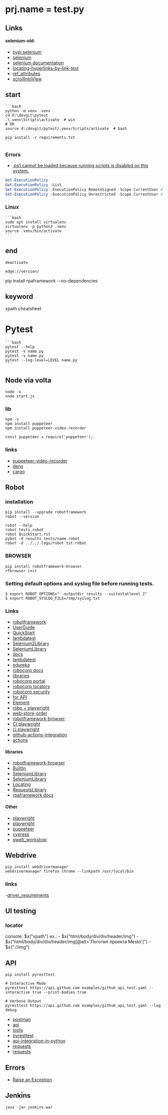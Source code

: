 
# prj.name = test.py

## Links
#### selenium-old:
- [pypi selenium](https://pypi.org/project/selenium/)
- [selenium](https://www.selenium.dev/)
- [selenium documentation](https://www.selenium.dev/documentation/en/)
- [locating-hyperlinks-by-link-text](https://selenium-python.readthedocs.io/locating-elements.html#locating-hyperlinks-by-link-text)
- [ref_attributes](https://www.w3schools.com/tags/ref_attributes.asp)
- [scrollIntoView](https://developer.mozilla.org/ru/docs/Web/API/Element/scrollIntoView)

## start
    ```bash
    python -m venv .venv
    cd D:\devgit\pytest
    .\.venv\Scripts\activate  # win
    # OR
    source d:/devgit/pytest/.venv/Scripts/activate  # bash
    
    pip install -r requirements.txt
    ```
### Errors
- [.ps1 cannot be loaded because running scripts is disabled on this system.](https://docs.microsoft.com/en-us/powershell/module/microsoft.powershell.core/about/about_execution_policies?view=powershell-7.2)

```powershell
Get-ExecutionPolicy
Get-ExecutionPolicy -List
Set-ExecutionPolicy -ExecutionPolicy RemoteSigned -Scope CurrentUser # recomended
Set-ExecutionPolicy -ExecutionPolicy Unrestricted -Scope CurrentUser # not secure
```

### Linux
    ```bash
    sudo apt install virtualenv
    virtualenv -p python3 .venv
    source .venv/bin/activate
    ```

## end
`deactivate`

`edge://version/`

pip install rpaframework --no-dependencies

## keyword
xpath cheatsheet

# Pytest
    ```bash
    pytest --help
    pytest -v name.py
    pytest -s name.py
    pytest --log-level=LEVEL name.py
    ```

## Node via volta

```
node -v
node start.js
```
### lib
```
npm -v
npm install puppeteer
npm install puppeteer-video-recorder
```
```nodejs
const puppeteer = require('puppeteer');
```
### links
- [puppeteer-video-recorder](https://github.com/shaynet10/puppeteer-video-recorder)
- [deno](https://deno.land/manual)
- [cargo](https://doc.rust-lang.org/cargo/getting-started/installation.html)


## Robot
### installation
```
pip install --upgrade robotframework
robot --version
```

```
robot --help
robot tests.robot
robot QuickStart.rst
pybot -d results tests/name.robot
robot -d ../../.logs/robot tst.robot
```
### BROWSER
```
pip install robotframework-browser
rfbrowser init
```

### Setting default options and syslog file before running tests.
```
$ export ROBOT_OPTIONS="--outputdir results --suitestatlevel 2"
$ export ROBOT_SYSLOG_FILE=/tmp/syslog.txt
```

### Links
- [robotframework](https://robotframework.org/)
- [UserGuide](https://robotframework.org/robotframework/latest/RobotFrameworkUserGuide.html)
- [QuickStart](https://github.com/robotframework/QuickStartGuide/blob/master/QuickStart.rst)
- [lambdatest](https://www.lambdatest.com/support/docs/robot-with-selenium-running-robot-automation-scripts-on-lambdatest-selenium-grid/)
- [Selenium2Library](https://robotframework.org/Selenium2Library/Selenium2Library.html)
- [SeleniumLibrary](https://robotframework.org/SeleniumLibrary/SeleniumLibrary.html)
- [docs](https://robocorp.com/docs/)
- [lambdatest](https://www.lambdatest.com/blog/robot-framework-tutorial/)
- [edureka](https://www.edureka.co/blog/robot-framework-tutorial/)
- [robocorp docs](https://robocorp.com/docs/courses/implementing-rpa-robots/process-definition-document)
- [libraries](https://robocorp.com/docs/libraries)
- [robocorp portal](https://robocorp.com/portal/)
- [robocorp locators](https://robocorp.com/docs/development-guide/browser/how-to-find-user-interface-elements-using-locators-in-web-applications)
- [robocorp security](https://robocorp.com/docs/development-guide/variables-and-secrets/vault)
- [for API](https://github.com/MarketSquare/robotframework-requests)
- [Element](https://developer.mozilla.org/en-US/docs/Web/API/Element)
- [robo + playwright](https://robocorp.com/docs/development-guide/browser/playwright)
- [web-store-order](https://robocorp.com/docs/development-guide/browser/web-store-order-robot)
- [robotframework-browser](https://github.com/MarketSquare/robotframework-browser#robotframework-browser)
- [CI playwright](https://github.com/microsoft/playwright-github-action)
- [ci playwright](https://playwright.dev/python/docs/ci/)
- [github-actions-integration](https://robocorp.com/docs/development-guide/integrations/github-actions-integration)
- [actions](https://github.com/features/actions)

#### libraries
- [robotframework-browser](https://robotframework-browser.org/)
- [BuiltIn](http://robotframework.org/robotframework/latest/libraries/BuiltIn.html)
- [SeleniumLibrary](https://github.com/robotframework/SeleniumLibrary)
- [SeleniumLibrary](https://robotframework.org/SeleniumLibrary/SeleniumLibrary.html)
- [Locating](https://robotframework.org/SeleniumLibrary/SeleniumLibrary.html#Locating%20elements)
- [RequestsLibrary](http://marketsquare.github.io/robotframework-requests/doc/RequestsLibrary.html)
- [rpaframework docs](https://rpaframework.org/)

#### Other
- [playwright](https://playwright.dev/python/docs/intro/)
- [playwright](https://playwright.dev/)
- [puppeteer](https://devdocs.io/puppeteer/)
- [cypress](https://www.cypress.io/)
- [qweb_workshop](https://github.com/qentinelqi/qweb_workshop)


## Webdrive
```
pip install webdrivermanager
webdrivermanager firefox chrome --linkpath /usr/local/bin
```

### links
-[driver_requirements](https://www.selenium.dev/documentation/en/webdriver/driver_requirements/)

## UI testing
### locator

console: $x("xpath")
ex.: 
    - $x("html/body/div/div/header/img")
    - $x("html/body/div/div/header/img[@alt='Логотип проекта Mesto']")
    - $x(".//img")

## API

```
pip install pyresttest

# Interactive Mode
pyresttest https://api.github.com examples/github_api_test.yaml --interactive true --print-bodies true

# Verbose Output
pyresttest https://api.github.com examples/github_api_test.yaml --log debug
```

- [postman](https://www.guru99.com/postman-tutorial.html)
- [api](https://www.guru99.com/api-testing.html)
- [tools](https://www.guru99.com/top-6-api-testing-tool.html)
- [pyresttest](https://github.com/svanoort/pyresttest)
- [api-integration-in-python](https://realpython.com/api-integration-in-python/)
- [requests](https://docs.python-requests.org/en/master/index.html)
- [requests](https://realpython.com/python-requests/)


## Errors
- [Raise an Exception](https://www.w3schools.com/python/gloss_python_raise.asp)


## Jenkins
```
java -jar jenkins.war
```

